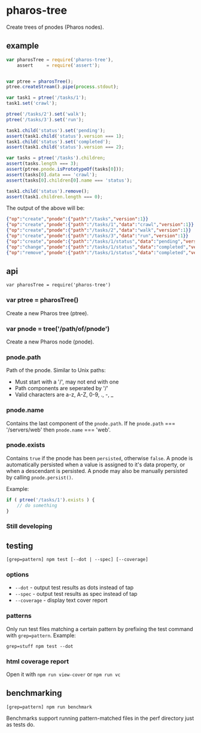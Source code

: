 # pharos-tree

Create trees of pnodes (Pharos nodes).

## example

```javascript
var pharosTree = require('pharos-tree'),
    assert     = require('assert');


var ptree = pharosTree();
ptree.createStream().pipe(process.stdout);

var task1 = ptree('/tasks/1');
task1.set('crawl');

ptree('/tasks/2').set('walk');
ptree('/tasks/3').set('run');

task1.child('status').set('pending');
assert(task1.child('status').version === 1);
task1.child('status').set('completed');
assert(task1.child('status').version === 2);

var tasks = ptree('/tasks').children;
assert(tasks.length === 3);
assert(ptree.pnode.isPrototypeOf(tasks[0]));
assert(tasks[0].data === 'crawl');
assert(tasks[0].children[0].name === 'status');

task1.child('status').remove();
assert(task1.children.length === 0);
```

The output of the above will be:

```json
{"op":"create","pnode":{"path":"/tasks","version":1}}
{"op":"create","pnode":{"path":"/tasks/1","data":"crawl","version":1}}
{"op":"create","pnode":{"path":"/tasks/2","data":"walk","version":1}}
{"op":"create","pnode":{"path":"/tasks/3","data":"run","version":1}}
{"op":"create","pnode":{"path":"/tasks/1/status","data":"pending","version":1}}
{"op":"change","pnode":{"path":"/tasks/1/status","data":"completed","version":2}}
{"op":"remove","pnode":{"path":"/tasks/1/status","data":"completed","version":2}}
```

## api

`var pharosTree = require('pharos-tree')`

### var ptree = pharosTree()

Create a new Pharos tree (ptree).

### var pnode = tree('/path/of/pnode')

Create a new Pharos node (pnode).

### pnode.path

Path of the pnode. Similar to Unix paths:
* Must start with a '/', may not end with one
* Path components are seperated by '/'
* Valid characters are a-z, A-Z, 0-9, ., -, _

### pnode.name

Contains the last component of the `pnode.path`. If he `pnode.path` === '/servers/web' then 
`pnode.name` === 'web'.

### pnode.exists

Contains `true` if the pnode has been `persisted`, otherwise `false`. A pnode is automatically persisted when 
a value is assigned to it's data property, or when a descendant is persisted. A pnode may 
also be manually persisted by calling `pnode.persist()`.

Example:

```javascript
if ( ptree('/tasks/1').exists ) {
    // do something
}
```

### Still developing

## testing

`[grep=pattern] npm test [--dot | --spec] [--coverage]`

### options

* `--dot` - output test results as dots instead of tap
* `--spec` - output test results as spec instead of tap
* `--coverage` - display text cover report

### patterns

Only run test files matching a certain pattern by prefixing the 
test command with `grep=pattern`. Example:

```
grep=stuff npm test --dot
```

### html coverage report

Open it with `npm run view-cover` or `npm run vc`

## benchmarking

`[grep=pattern] npm run benchmark`

Benchmarks support running pattern-matched files in the perf directory just as 
tests do.
